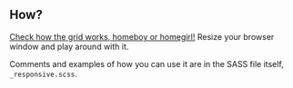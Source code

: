 ## How?

[Check how the grid works, homeboy or homegirl!](http://davidarvelo.com/e/sass-grid/) Resize your browser window and play around with it.

Comments and examples of how you can use it are in the SASS file itself, `_responsive.scss`.
